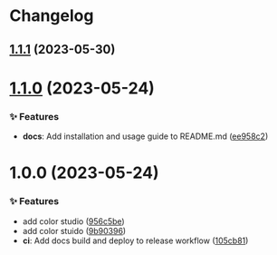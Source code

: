 # Changelog

## [1.1.1](https://github.com/ant-design/kitchen-color-studio/compare/v1.1.0...v1.1.1) (2023-05-30)

# [1.1.0](https://github.com/canisminor1990/kitchen-color-studio/compare/v1.0.0...v1.1.0) (2023-05-24)

### ✨ Features

- **docs**: Add installation and usage guide to README.md ([ee958c2](https://github.com/canisminor1990/kitchen-color-studio/commit/ee958c2))

# 1.0.0 (2023-05-24)

### ✨ Features

- add color studio ([956c5be](https://github.com/canisminor1990/kitchen-color-studio/commit/956c5be))
- add color stuido ([9b90396](https://github.com/canisminor1990/kitchen-color-studio/commit/9b90396))
- **ci**: Add docs build and deploy to release workflow ([105cb81](https://github.com/canisminor1990/kitchen-color-studio/commit/105cb81))
